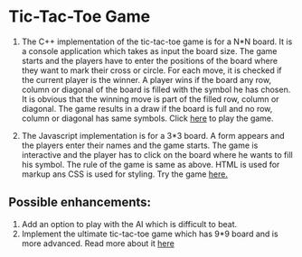 # Tic-Tac-Toe Game
1. The C++ implementation of the tic-tac-toe game is for a N*N board. It is a console application which takes as input the board size. The game starts and the players have to enter the positions of the board where they want to mark their cross or circle. For each move, it is checked if the current player is the winner. A player wins if the board any row, column or diagonal of the board is filled with the symbol he has chosen. It is obvious that the winning move is part of the filled row, column or diagonal. The game results in a draw if the board is full and no row, column or diagonal has same symbols. Click [here](https://tic-tac-toe-game.srikant95.repl.run) to play the game.

2. The Javascript implementation is for a 3*3 board. A form appears and the players enter their names and the game starts. The game is interactive and the player has to click on the board where he wants to fill his symbol. The rule of the game is same as above. HTML is used for markup ans CSS is used for styling. Try the game [here.](https://codepen.io/srikant95/pen/BaoKPxK?editors=1000)

## Possible enhancements:

1. Add an option to play with the AI which is difficult to beat.
2. Implement the ultimate tic-tac-toe game which has 9*9 board and is more advanced. Read more about it [here](https://en.wikipedia.org/wiki/Ultimate_tic-tac-toe) 
